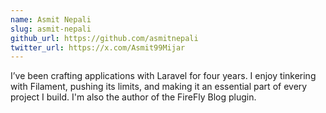 ```yaml
---
name: Asmit Nepali
slug: asmit-nepali
github_url: https://github.com/asmitnepali
twitter_url: https://x.com/Asmit99Mijar
---
```

I’ve been crafting applications with Laravel for four years. I enjoy tinkering with Filament, pushing its limits, and making it an essential part of every project I build. I'm also the author of the FireFly Blog plugin.
